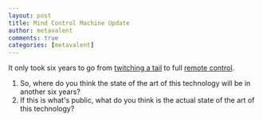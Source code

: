 ```yaml
---
layout: post
title: Mind Control Machine Update 
author: metavalent
comments: true
categories: [metavalent]
---
```


It only took six years to go from [twitching a tail](https://metavalent.com/metavalent/2013/09/21/mind-control-machine-human-wags-rats-tail-via-helloimben.html) to full [remote control](https://youtu.be/PtjC_QAbWx0).

1. So, where do you think the state of the art of this technology will be in another six years?
2. If this is what's public, what do you think is the actual state of the art of this technology?

